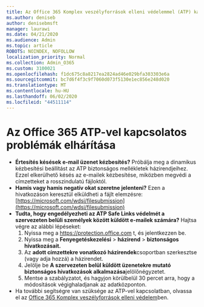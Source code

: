 ```yaml
---
title: Az Office 365 Komplex veszélyforrások elleni védelemmel (ATP) kapcsolatos problémák elhárítása
ms.author: deniseb
author: denisebmsft
manager: laurawi
ms.date: 04/21/2020
ms.audience: Admin
ms.topic: article
ROBOTS: NOINDEX, NOFOLLOW
localization_priority: Normal
ms.collection: Admin_O365
ms.custom: 3100021
ms.openlocfilehash: f1dc675c8a8217ea2824ad46e029bfa303303e6a
ms.sourcegitcommit: bc7d6f4f3c9f7060d073f5130e1ec856e248d020
ms.translationtype: MT
ms.contentlocale: hu-HU
ms.lasthandoff: 06/02/2020
ms.locfileid: "44511114"
---
```

# <a name="troubleshoot-issues-with-office-365-atp"></a>Az Office 365 ATP-vel kapcsolatos problémák elhárítása

- **Értesítés késések e-mail üzenet kézbesítés?** Próbálja meg a dinamikus kézbesítési beállítást az ATP biztonságos mellékletek házirendjeihez. Ezzel elkerülhető késés az e-mailek kézbesítése, miközben megvédi a címzetteket a rosszindulatú fájloktól.
- **Hamis vagy hamis negatív okat szeretne jelenteni?** Ezen a hivatkozáson keresztül elküldheti a fájlt elemzésre:[https://microsoft.com/wdsi/filesubmission](https://microsoft.com/wdsi/filesubmission)
- **Tudta, hogy engedélyezheti az ATP Safe Links védelmét a szervezeten belüli személyek között küldött e-mailek számára?** Hajtsa végre az alábbi lépéseket:
    1. Nyissa meg a https://protection.office.com t, és jelentkezzen be.
    2. Nyissa meg a **Fenyegetéskezelési**  >  **házirend**  >  **biztonságos hivatkozásait.**
    3. Az **adott címzettekre vonatkozó házirendek**csoportban szerkesztse (vagy adja hozzá) a házirendet.
    4. Jelölje be **A szervezeten belül küldött üzenetekre mutató biztonságos hivatkozások alkalmazása**jelölőnégyzetet.
    5. Mentse a szabályzatot, és hagyjon körülbelül 30 percet arra, hogy a módosítások végighaladjanak az adatközponton.
- Ha további segítségre van szüksége az ATP-vel kapcsolatban, olvassa el az [Office 365 Komplex veszélyforrások elleni védelem](https://docs.microsoft.com/microsoft-365/security/office-365-security/office-365-atp)ben.